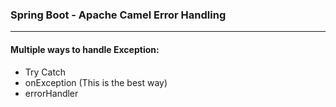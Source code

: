### Spring Boot - Apache Camel Error Handling

-----------------------------------------------------

#### Multiple ways to handle Exception:  
- Try Catch
- onException (This is the best way)
- errorHandler